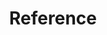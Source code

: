 ---
title: Reference
weight: 23
description: >-
  In this section, you will find details of Charles' concepts. 
---